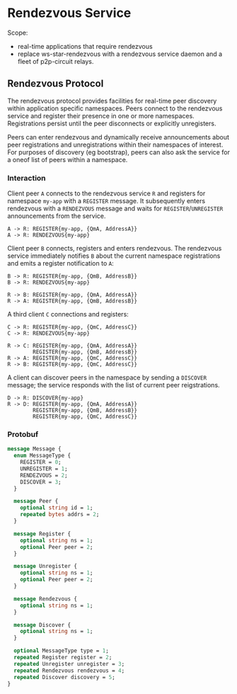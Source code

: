 # Rendezvous Service

Scope:
- real-time applications that require rendezvous
- replace ws-star-rendezvous with a rendezvous service daemon and a fleet
  of p2p-circuit relays.

## Rendezvous Protocol

The rendezvous protocol provides facilities for real-time peer discovery within
application specific namespaces. Peers connect to the rendezvous service and register
their presence in one or more namespaces. Registrations persist until the peer
disconnects or explicitly unregisters.

Peers can enter rendezvous and dynamically receive announcements about peer
registrations and unregistrations within their namespaces of interest.
For purposes of discovery (eg bootstrap), peers can also ask the service for
a oneof list of peers within a namespace.

### Interaction

Client peer `A` connects to the rendezvous service `R` and registers for namespace
`my-app` with a `REGISTER` message. It subsequently enters rendezvous with
a `RENDEZVOUS` message and waits for `REGISTER`/`UNREGISTER` announcements from
the service.

```
A -> R: REGISTER{my-app, {QmA, AddressA}}
A -> R: RENDEZVOUS{my-app}
```

Client peer `B` connects, registers and enters rendezvous.
The rendezvous service immediately notifies `B` about the current namespace registrations
and emits a register notification to `A`:

```
B -> R: REGISTER{my-app, {QmB, AddressB}}
B -> R: RENDEZVOUS{my-app}

R -> B: REGISTER{my-app, {QmA, AddressA}}
R -> A: REGISTER{my-app, {QmB, AddressB}}
```

A third client `C` connections and registers:
```
C -> R: REGISTER{my-app, {QmC, AddressC}}
C -> R: RENDEZVOUS{my-app}

R -> C: REGISTER{my-app, {QmA, AddressA}}
        REGISTER{my-app, {QmB, AddressB}}
R -> A: REGISTER{my-app, {QmC, AddressC}}
R -> B: REGISTER{my-app, {QmC, AddressC}}
```

A client can discover peers in the namespace by sending a `DISCOVER` message; the
service responds with the list of current peer reigstrations.
```
D -> R: DISCOVER{my-app}
R -> D: REGISTER{my-app, {QmA, AddressA}}
        REGISTER{my-app, {QmB, AddressB}}
        REGISTER{my-app, {QmC, AddressC}}
```

### Protobuf


```protobuf
message Message {
  enum MessageType {
    REGISTER = 0;
    UNREGISTER = 1;
    RENDEZVOUS = 2;
    DISCOVER = 3;
  }

  message Peer {
    optional string id = 1;
    repeated bytes addrs = 2;
  }

  message Register {
    optional string ns = 1;
    optional Peer peer = 2;
  }

  message Unregister {
    optional string ns = 1;
    optional Peer peer = 2;
  }

  message Rendezvous {
    optional string ns = 1;
  }

  message Discover {
    optional string ns = 1;
  }

  optional MessageType type = 1;
  repeated Register register = 2;
  repeated Unregister unregister = 3;
  repeated Rendezvous rendezvous = 4;
  repeated Discover discovery = 5;
}
```
